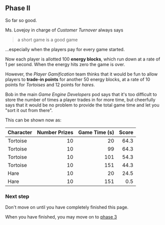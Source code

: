 ## Phase II

So far so good.

Ms. Lovejoy in charge of _Customer Turnover_ always says 

> a short game is a good game

...especially when the players pay for every game started.

Now each player is allotted 100 __energy blocks__, which run down at a rate of 1 per second.  When the energy hits zero the game is over.

However, the _Player Gamification_ team thinks that it would be fun to allow players to __trade-in points__ for another 50 energy blocks, at a rate of 10 points for _Tortoises_ and 12 points for _hares_. 

Bob in the main _Game Engine Developers_ pod says that it's too difficult to store the number of times a player trades in for more time, but cheerfully says that it would be no problem to provide the total game time and let you "sort it out from there".

This can be shown now as:

| Character | Number Prizes | Game Time (s) | __Score__ |
|-----------|--------------:|--------------:|----------:|
| Tortoise  |            10 |          20   |      64.3 |
| Tortoise  |            10 |          99   |      64.3 |
| Tortoise  |            10 |         101   |      54.3 |
| Tortoise  |            10 |         151   |      44.3 |
| Hare      |            10 |          20   |      24.5 |
| Hare      |            10 |         151   |       0.5 |

### Next step

Don't move on until you have completely finished this page.

When you have finished, you may move on to [phase 3](phase3.md)